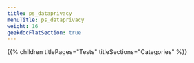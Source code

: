 ```yaml
---
title: ps_dataprivacy
menuTitle: ps_dataprivacy
weight: 16 
geekdocFlatSection: true
---
```


{{% children titlePages="Tests" titleSections="Categories" %}}
